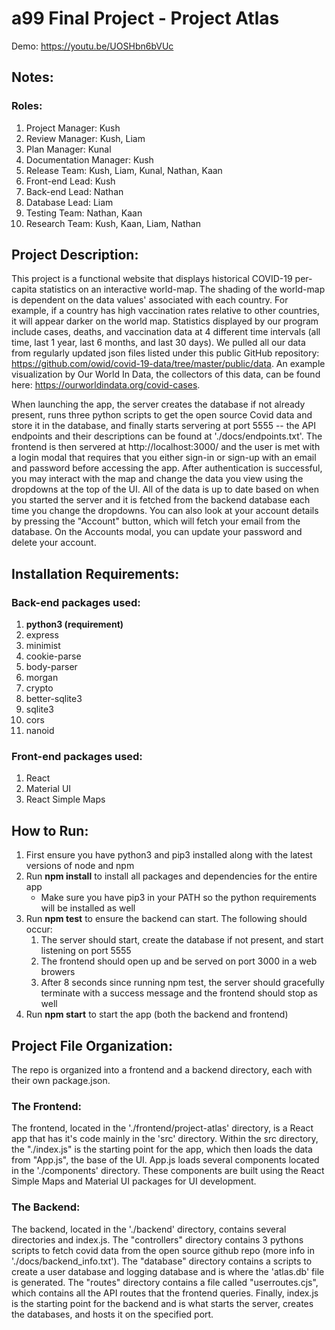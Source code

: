 # a99 Final Project - Project Atlas

Demo: https://youtu.be/UOSHbn6bVUc

## Notes:
### Roles:
1. Project Manager: Kush
2. Review Manager: Kush, Liam
3. Plan Manager: Kunal
4. Documentation Manager: Kush
5. Release Team: Kush, Liam, Kunal, Nathan, Kaan
6. Front-end Lead: Kush
7. Back-end Lead: Nathan
8. Database Lead: Liam
9. Testing Team: Nathan, Kaan
11. Research Team: Kush, Kaan, Liam, Nathan

## Project Description:
This project is a functional website that displays historical COVID-19 per-capita statistics on an interactive world-map. The shading of the world-map is dependent on the data values' associated with each country. For example, if a country has high vaccination rates relative to other countries, it will appear darker on the world map. Statistics displayed by our program include cases, deaths, and vaccination data at 4 different time intervals (all time, last 1 year, last 6 months, and last 30 days). We pulled all our data from regularly updated json files listed under this public GitHub repository: https://github.com/owid/covid-19-data/tree/master/public/data. An example visualization by Our World In Data, the collectors of this data, can be found here: https://ourworldindata.org/covid-cases.

When launching the app, the server creates the database if not already present, runs three python scripts to get the open source Covid data and store it in the database, and finally starts servering at port 5555 -- the API endpoints and their descriptions can be found at './docs/endpoints.txt'. The frontend is then servered at http://localhost:3000/ and the user is met with a login modal that requires that you either sign-in or sign-up with an email and password before accessing the app. After authentication is successful, you may interact with the map and change the data you view using the dropdowns at the top of the UI. All of the data is up to date based on when you started the server and it is fetched from the backend database each time you change the dropdowns. You can also look at your account details by pressing the "Account" button, which will fetch your email from the database. On the Accounts modal, you can update your password and delete your account.

## Installation Requirements:
### Back-end packages used:
1. **python3 (requirement)**
2. express
3. minimist
4. cookie-parse
5. body-parser
6. morgan
7. crypto
8. better-sqlite3
9. sqlite3
10. cors
11. nanoid

### Front-end packages used:
1. React
2. Material UI
3. React Simple Maps

## How to Run:
1. First ensure you have python3 and pip3 installed along with the latest versions of node and npm
2. Run **npm install** to install all packages and dependencies for the entire app
    - Make sure you have pip3 in your PATH so the python requirements will be installed as well
3. Run **npm test** to ensure the backend can start. The following should occur:
    1. The server should start, create the database if not present, and start listening on port 5555
    2. The frontend should open up and be served on port 3000 in a web browers
    3. After 8 seconds since running npm test, the server should gracefully terminate with a success message and the frontend should stop as well
4. Run **npm start** to start the app (both the backend and frontend)

## Project File Organization:
The repo is organized into a frontend and a backend directory, each with their own package.json.

### The Frontend:
The frontend, located in the './frontend/project-atlas' directory, is a React app that has it's code mainly in the 'src' directory. Within the src directory, the "./index.js" is the starting point for the app, which then loads the data from "App.js", the base of the UI. App.js loads several components located in the './components' directory. These components are built using the React Simple Maps and Material UI packages for UI development. 

### The Backend:
The backend, located in the './backend' directory, contains several directories and index.js. The "controllers" directory contains 3 pythons scripts to fetch covid data from the open source github repo (more info in './docs/backend_info.txt'). The "database" directory contains a scripts to create a user database and logging database and is where the 'atlas.db' file is generated. The "routes" directory contains a file called "userroutes.cjs", which contains all the API routes that the frontend queries. Finally, index.js is the starting point for the backend and is what starts the server, creates the databases, and hosts it on the specified port.
